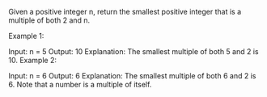 Given a positive integer n, return the smallest positive integer that is a multiple of both 2 and n.

Example 1:

Input: n = 5
Output: 10
Explanation: The smallest multiple of both 5 and 2 is 10.
Example 2:

Input: n = 6
Output: 6
Explanation: The smallest multiple of both 6 and 2 is 6. Note that a number is a multiple of itself.

